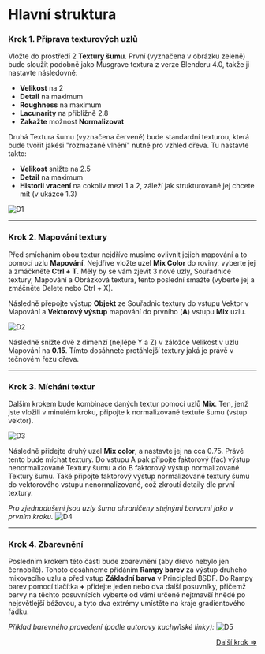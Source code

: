 # Hlavní struktura
### Krok 1. Příprava texturových uzlů
Vložte do prostředí 2 **Textury šumu**. První (vyznačena v obrázku zeleně) bude sloužit podobně jako Musgrave textura z verze Blenderu 4.0, takže ji nastavte následovně:
- **Velikost** na 2
- **Detail** na maximum
- **Roughness** na maximum
- **Lacunarity** na přibližně 2.8
- **Zakažte** možnost **Normalizovat**

Druhá Textura šumu (vyznačena červeně) bude standardní texturou, která bude tvořit jakési "rozmazané vlnění" nutné pro vzhled dřeva. Tu nastavte takto:
- **Velikost** snižte na 2.5
- **Detail** na maximum
- **Historii vracení** na cokoliv mezi 1 a 2, záleží jak strukturované jej chcete mít (v ukázce 1.3)

![D1](https://github.com/user-attachments/assets/fac64d61-c1d0-40b3-ae44-6112a745b713)

---
### Krok 2. Mapování textury
Před smícháním obou textur nejdříve musíme ovlivnit jejich mapování a to pomocí uzlu **Mapování**. Nejdříve vložte uzel **Mix Color** do roviny, vyberte jej a zmáčkněte **Ctrl + T**. Měly by se vám zjevit 3 nové uzly, Souřadnice textury, Mapování a Obrázková textura, tento poslední smažte (vyberte jej a zmáčněte Delete nebo Ctrl + X).

Následně přepojte výstup **Objekt** ze Souřadnic textury do vstupu Vektor v Mapování a **Vektorový výstup** mapování do prvního (**A**) vstupu **Mix** uzlu.

![D2](https://github.com/user-attachments/assets/ccc00af5-d05f-4ad1-a9e2-401bbd88ee19)

Následně snižte dvě z dimenzí (nejlépe Y a Z) v záložce Velikost v uzlu Mapování na **0.15**. Tímto dosáhnete protáhlejší textury jaká je právě v tečnovém řezu dřeva.

---
### Krok 3. Míchání textur
Dalším krokem bude kombinace daných textur pomocí uzlů **Mix**. Ten, jenž jste vložili v minulém kroku, připojte k normalizované textuře šumu (vstup vektor).

![D3](https://github.com/user-attachments/assets/c6bced4c-a6d7-4ae4-965d-7cc1fb0953b3)

Následně přidejte druhý uzel **Mix color**, a nastavte jej na cca 0.75. Právě tento bude míchat textury. Do vstupu A pak připojte faktorový (fac) výstup nenormalizované Textury šumu a do B faktorový výstup normalizované Textury šumu.
Také připojte faktorový výstup normalizované textury šumu do vektorového vstupu nenormalizované, což zkroutí detaily dle první textury.

_Pro zjednodušení jsou uzly šumu ohraničeny stejnými barvami jako v prvním kroku._
![D4](https://github.com/user-attachments/assets/76e9697d-7c9b-4329-98c3-95beced9afb9)

---
### Krok 4. Zbarevnění
Posledním krokem této části bude zbarevnění (aby dřevo nebylo jen černobílé). Tohoto dosáhneme přidáním **Rampy barev** za výstup druhého mixovacího uzlu a před vstup **Základní barva** v Principled BSDF.
Do Rampy barev pomocí tlačítka **+** přidejte jeden nebo dva další posuvníky, přičemž barvy na těchto posuvnících vyberte od vámi určené nejtmavší hnědé po nejsvětlejší béžovou, a tyto dva extrémy umístěte na kraje gradientového řádku.

_Příklad barevného provedení (podle autorovy kuchyňské linky):_
![D5](https://github.com/user-attachments/assets/d3024f97-c0ce-4f83-b945-1eda7dfe7d0d)

<div align="right">
<a href="https://github.com/Milimar16/Blender-realisticke-povrchy/blob/main/Nedokonalosti.md">Další krok =></a>
 </div>
